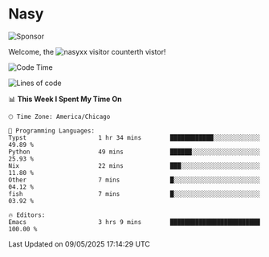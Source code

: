 # Nasy

<!--
<p align="center">
<img height="200" src="https://github-readme-stats.vercel.app/api?username=nasyxx&count_private=true&show_icons=true&theme=dracula&include_all_commits=true"/>
<img height="200" src="https://github-readme-stats.vercel.app/api/top-langs/?username=nasyxx&theme=dracula&hide=html,jupyter+notebook&count_private=true&show_icons=true"/>
</p>

  
----------------
-->

![Sponsor](https://img.shields.io/static/v1.svg?label=Sponsor&message=%E2%9D%A4&logo=GitHub&style=flat&color=pink)
 
Welcome, the ![nasyxx visitor counter](https://count.getloli.com/get/@nasyxx?theme=rule34)th vistor!
 
<!--START_SECTION:waka-->
![Code Time](http://img.shields.io/badge/Code%20Time-4%2C748%20hrs%2036%20mins-blue)

![Lines of code](https://img.shields.io/badge/From%20Hello%20World%20I%27ve%20Written-6.3%20million%20lines%20of%20code-blue)

📊 **This Week I Spent My Time On** 

```text
🕑︎ Time Zone: America/Chicago

💬 Programming Languages: 
Typst                    1 hr 34 mins        ████████████░░░░░░░░░░░░░   49.89 % 
Python                   49 mins             ██████░░░░░░░░░░░░░░░░░░░   25.93 % 
Nix                      22 mins             ███░░░░░░░░░░░░░░░░░░░░░░   11.80 % 
Other                    7 mins              █░░░░░░░░░░░░░░░░░░░░░░░░   04.12 % 
fish                     7 mins              █░░░░░░░░░░░░░░░░░░░░░░░░   03.92 % 

🔥 Editors: 
Emacs                    3 hrs 9 mins        █████████████████████████   100.00 % 
```


 Last Updated on 09/05/2025 17:14:29 UTC
<!--END_SECTION:waka-->

<!-- ![visitors](https://visitor-badge.laobi.icu/badge?page_id=nasyxx.nasyxx) -->
